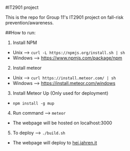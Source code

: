 #IT2901 project

This is the repo for Group 11's IT2901 project on fall-risk prevention/awareness.

##How to run:

1. Install NPM
  * Unix --> `curl -L https://npmjs.org/install.sh | sh`
  * Windows --> https://www.npmjs.com/package/npm
2. Install meteor
  * Unix --> `curl https://install.meteor.com/ | sh`
  * Windows --> https://install.meteor.com/windows
3. Install Meteor Up (Only used for deployment)
  * `npm install -g mup`
4. Run command --> `meteor`
  * The webpage will be hosted on localhost:3000
5. To deploy --> `./build.sh`
  * The webpage will deploy to [hei.jahren.it](hei.jahren.it)

